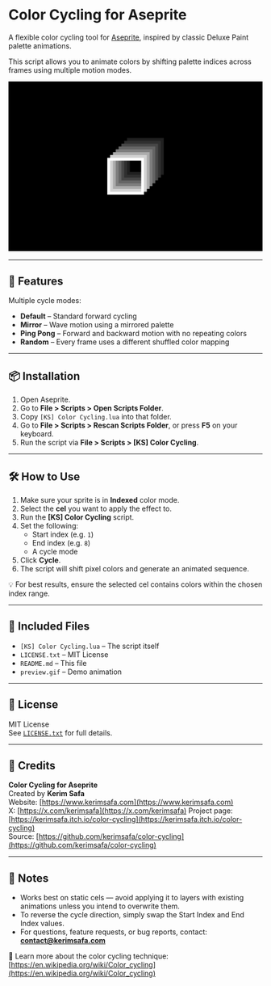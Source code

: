 # Color Cycling for Aseprite

A flexible color cycling tool for [Aseprite](https://www.aseprite.org/), inspired by classic Deluxe Paint palette animations.

This script allows you to animate colors by shifting palette indices across frames using multiple motion modes. 

![Color Cycling Preview](preview.gif)

---

## 🚀 Features

Multiple cycle modes:
  - **Default** – Standard forward cycling  
  - **Mirror** – Wave motion using a mirrored palette  
  - **Ping Pong** – Forward and backward motion with no repeating colors  
  - **Random** – Every frame uses a different shuffled color mapping

---

## 📦 Installation

1. Open Aseprite.
2. Go to **File > Scripts > Open Scripts Folder**.
3. Copy `[KS] Color Cycling.lua` into that folder.
4. Go to **File > Scripts > Rescan Scripts Folder**, or press **F5** on your keyboard.
5. Run the script via **File > Scripts > [KS] Color Cycling**.

---

## 🛠️ How to Use

1. Make sure your sprite is in **Indexed** color mode.
2. Select the **cel** you want to apply the effect to.
3. Run the **[KS] Color Cycling** script.
4. Set the following:
   - Start index (e.g. `1`)
   - End index (e.g. `8`)
   - A cycle mode
5. Click **Cycle**.
6. The script will shift pixel colors and generate an animated sequence.

💡 For best results, ensure the selected cel contains colors within the chosen index range.

---

## 📁 Included Files

- `[KS] Color Cycling.lua` – The script itself  
- `LICENSE.txt` – MIT License  
- `README.md` – This file  
- `preview.gif` – Demo animation

---

## 📜 License

MIT License  
See [`LICENSE.txt`](LICENSE.txt) for full details.

---

## 👤 Credits

**Color Cycling for Aseprite**  
Created by **Kerim Safa**  
Website: [https://www.kerimsafa.com](https://www.kerimsafa.com)  
X: [https://x.com/kerimsafa](https://x.com/kerimsafa)
Project page: [https://kerimsafa.itch.io/color-cycling](https://kerimsafa.itch.io/color-cycling)  
Source: [https://github.com/kerimsafa/color-cycling](https://github.com/kerimsafa/color-cycling)


---

## 📝 Notes

- Works best on static cels — avoid applying it to layers with existing animations unless you intend to overwrite them.
- To reverse the cycle direction, simply swap the Start Index and End Index values.
- For questions, feature requests, or bug reports, contact: **contact@kerimsafa.com**

🔗 Learn more about the color cycling technique: [https://en.wikipedia.org/wiki/Color_cycling](https://en.wikipedia.org/wiki/Color_cycling)
